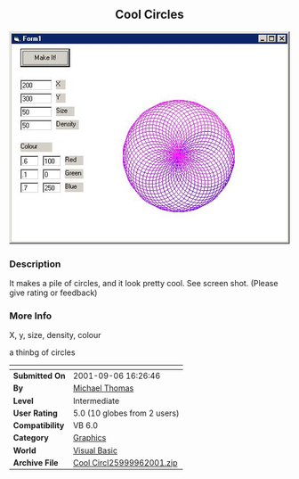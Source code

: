 ﻿<div align="center">

## Cool Circles

<img src="PIC200196513496700.jpg">
</div>

### Description

It makes a pile of circles, and it look pretty cool. See screen shot. (Please give rating or feedback)
 
### More Info
 
X, y, size, density, colour

a thinbg of circles


<span>             |<span>
---                |---
**Submitted On**   |2001-09-06 16:26:46
**By**             |[Michael Thomas](https://github.com/Planet-Source-Code/PSCIndex/blob/master/ByAuthor/michael-thomas.md)
**Level**          |Intermediate
**User Rating**    |5.0 (10 globes from 2 users)
**Compatibility**  |VB 6\.0
**Category**       |[Graphics](https://github.com/Planet-Source-Code/PSCIndex/blob/master/ByCategory/graphics__1-46.md)
**World**          |[Visual Basic](https://github.com/Planet-Source-Code/PSCIndex/blob/master/ByWorld/visual-basic.md)
**Archive File**   |[Cool Circl25999962001\.zip](https://github.com/Planet-Source-Code/michael-thomas-cool-circles__1-27017/archive/master.zip)








